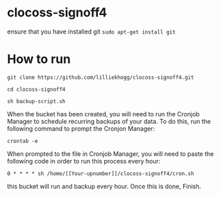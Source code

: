 # clocoss-signoff4

ensure that you have installed git
```sudo apt-get install git```

# How to run
``` git clone https://github.com/lilliekhogg/clocoss-signoff4.git ```
 
 
``` cd clocoss-signoff4 ```

``` sh backup-script.sh ```

When the bucket has been created, you will need to run the Cronjob Manager to schedule recurring backups of your data. To do this, run the following command to prompt the Cronjon Manager:

``` crontab -e ```

When prompted to the file in Cronjob Manager, you will need to paste the following code in order to run this process every hour:

``` 0 * * * * sh /home/[[Your-upnumber]]/clocoss-signoff4/cron.sh ```

this bucket will run and backup every hour. 
Once this is done, Finish. 
